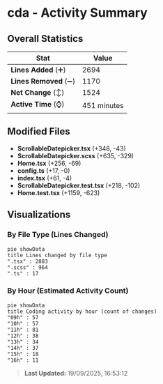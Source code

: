 # cda - Activity Summary 

## Overall Statistics

| Stat                   | Value                                                             |
| ---------------------- | ----------------------------------------------------------------- |
| **Lines Added** (➕)   | 2694                                          |
| **Lines Removed** (➖) | 1170                                        |
| **Net Change** (↕)    | 1524                |
| **Active Time** (⌚)   | 451 minutes |


## Modified Files
- **ScrollableDatepicker.tsx** (+348, -43)
- **ScrollableDatepicker.scss** (+635, -329)
- **Home.tsx** (+256, -69)
- **config.ts** (+17, -0)
- **index.tsx** (+61, -4)
- **ScrollableDatepicker.test.tsx** (+218, -102)
- **Home.test.tsx** (+1159, -623)

## Visualizations

### By File Type (Lines Changed)

```mermaid
pie showData
title Lines changed by file type
".tsx" : 2883
".scss" : 964
".ts" : 17
```

### By Hour (Estimated Activity Count)

```mermaid
pie showData
title Coding activity by hour (count of changes)
"09h" : 57
"10h" : 57
"11h" : 81
"12h" : 38
"13h" : 34
"14h" : 37
"15h" : 18
"16h" : 11
```


> **Last Updated:** 19/09/2025, 16:53:12